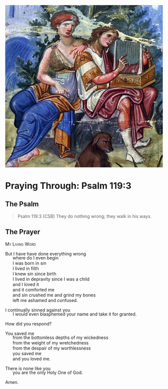 <img class="intro-right" src="art-paris-psalter.jpg">

<style>
  li {list-style-type: none;}
  p + ul {
    margin-top: -18px;
}
</style>

# Praying Through: Psalm 119:3

## The Psalm

>Psalm 119:3 (CSB) They do nothing wrong; they walk in his ways.

## The Prayer

<div style="font-variant: small-caps;">
My Living Word
</div>

But I have have done everything wrong  
* where do I even begin  
* I was born in sin  
* I lived in filth  
* I knew sin since birth  
* I lived in depravity since I was a child  
* and I loved it  
* and it comforted me  
* and sin crushed me and grind my bones  
* left me ashamed and confused.

I continually sinned against you  
* I would even blasphemed your name and take it for granted.

How did you respond?

You saved me  
* from the bottomless depths of my wickedness  
* from the weight of my wretchedness  
* from the despair of my worthlessness  
* you saved me  
* and you loved me.

There is none like you  
* you are the only Holy One of God.

Amen.